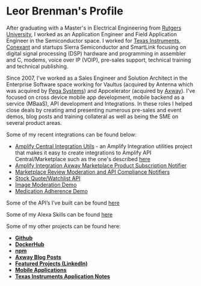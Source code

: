 # Leor Brenman's Profile

After graduating with a Master's in Electrical Engineering from [Rutgers University](https://www.rutgers.edu/), I worked as an Application Engineer and Field Application Engineer in the Semiconductor space. I worked for [Texas Instruments](https://www.ti.com), [Conexant](https://en.wikipedia.org/wiki/Conexant) and startups Sierra Semiconductor and SmartLink focusing on digital signal processing (DSP) hardware and programming in assembler and C, modems, voice over IP (VOIP), pre-sales support, technical training and technical publishing.

Since 2007, I've worked as a Sales Engineer and Solution Architect in the Enterprise Software space working for Vaultus (acquired by Antenna which was acquired by [Pega Systems](https://www.pega.com/)) and Appcelerator (acquired by [Axway](https://www.axway.com/en)). I've focused on cross device mobile app development, mobile backend as a service (MBaaS), API development and Integrations. In these roles I helped close deals by creating amd presenting numerous pre-sales and event demos, blog posts and training collateral as well as being the SME on several product areas.

Some of my recent integrations can be found below:
* [Amplify Central Integration Utils](https://github.com/lbrenman/Amplify-Central-Integration-Utils-Project) - an Amplify Integration utilities project that makes it easy to create integrations to Amplify API Central/Marketplace such as the one's described [here](https://gist.github.com/lbrenman/ba9640a5b1650a68c13bb98991090725)
* [Amplify Integration Axway Marketplace Product Subscription Notifier](https://github.com/lbrenman/Amplify-Integration-Marketplace-Product-Subscription-Notifier)
* [Marketplace Review Moderation and API Compliance Notifiers](https://youtu.be/WsLu9aljXU0)
* [Stock Quote/Watchlist API](https://github.com/lbrenman/ai-stockquote-fh)
* [Image Moderation Demo](https://youtu.be/Niq0K9cK3Fc)
* [Medication Adherence Demo](https://youtu.be/1Vz3aoFFZgs)

Some of the API’s I’ve built can be found [here](https://gist.github.com/lbrenman/5175fc150ce49c6fd5eae9084a3e6b07)

Some of my Alexa Skills can be found [here](https://gist.github.com/lbrenman/a7c16fb53f3b1171aed09055f5b3be36)

Some of my other projects can be found here:
* [**Github**](https://github.com/lbrenman?tab=repositories)
* [**DockerHub**](https://hub.docker.com/u/lbrenman)
* [**npm**](https://www.npmjs.com/settings/lbrenman/packages)
* [**Axway Blog Posts**](https://blog.axway.com/?s=leor+brenman)
* [**Featured Projects (LinkedIn)**](https://www.linkedin.com/in/leorbrenman/#Featured)
* [**Mobile Applications**](https://www.youtube.com/watch?v=dOfq4Vmq7Jg&list=PLrzsSWqqNjrkoPhryHTccJjbBp0fm2tWv)
* [**Texas Instruments Application Notes**](https://www.ti.com/sitesearch/en-us/docs/universalsearch.tsp?langPref=en-US#q=leor%20brenman)


<!--
**lbrenman/lbrenman** is a ✨ _special_ ✨ repository because its `README.md` (this file) appears on your GitHub profile.

Here are some ideas to get you started:

- 🔭 I’m currently working on ...
- 🌱 I’m currently learning ...
- 👯 I’m looking to collaborate on ...
- 🤔 I’m looking for help with ...
- 💬 Ask me about ...
- 📫 How to reach me: ...
- 😄 Pronouns: ...
- ⚡ Fun fact: ...

### Hi there 👋
-->
